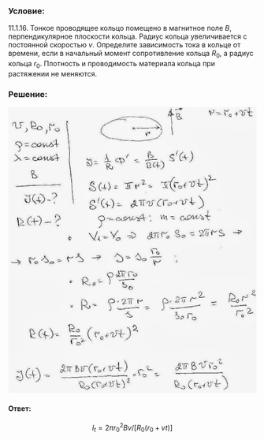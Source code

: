 ###  Условие: 

$11.1.16.$ Тонкое проводящее кольцо помещено в магнитное поле $B$, перпендикулярное плоскости кольца. Радиус кольца увеличивается с постоянной скоростью $v$. Определите зависимость тока в кольце от времени, если в начальный момент сопротивление кольца $R_0$, а радиус кольца $r_0$. Плотность и проводимость материала кольца при растяжении не меняются. 

###  Решение: 

![|556x640, 67%](../../img/11.1.16/01.JPG) 

####  Ответ: 

$$
I_t=2\pi r_0^2Bv/[R_0(r_0+vt)]
$$